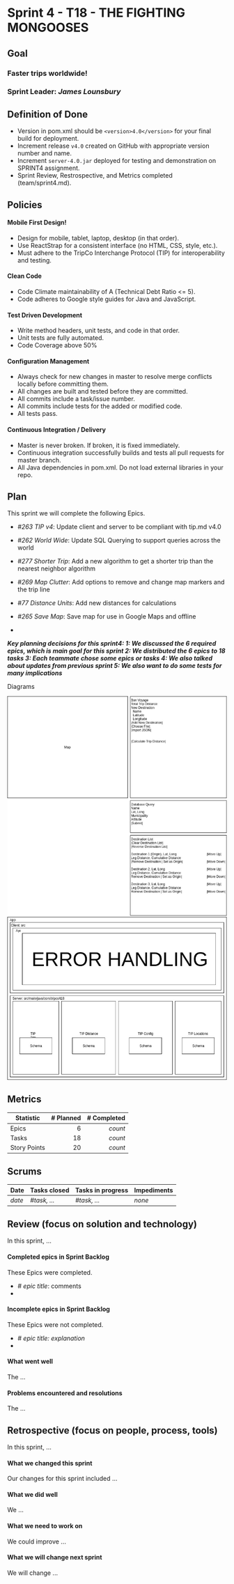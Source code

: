 # Sprint 4 - T18 - THE FIGHTING MONGOOSES

## Goal

### Faster trips worldwide!
### Sprint Leader: *James Lounsbury*

## Definition of Done

* Version in pom.xml should be `<version>4.0</version>` for your final build for deployment.
* Increment release `v4.0` created on GitHub with appropriate version number and name.
* Increment `server-4.0.jar` deployed for testing and demonstration on SPRINT4 assignment.
* Sprint Review, Restrospective, and Metrics completed (team/sprint4.md).

## Policies

#### Mobile First Design!
* Design for mobile, tablet, laptop, desktop (in that order).
* Use ReactStrap for a consistent interface (no HTML, CSS, style, etc.).
* Must adhere to the TripCo Interchange Protocol (TIP) for interoperability and testing.
#### Clean Code
* Code Climate maintainability of A (Technical Debt Ratio <= 5).
* Code adheres to Google style guides for Java and JavaScript.
#### Test Driven Development
* Write method headers, unit tests, and code in that order.
* Unit tests are fully automated.
* Code Coverage above 50%
#### Configuration Management
* Always check for new changes in master to resolve merge conflicts locally before committing them.
* All changes are built and tested before they are committed.
* All commits include a task/issue number.
* All commits include tests for the added or modified code.
* All tests pass.
#### Continuous Integration / Delivery 
* Master is never broken.  If broken, it is fixed immediately.
* Continuous integration successfully builds and tests all pull requests for master branch.
* All Java dependencies in pom.xml.  Do not load external libraries in your repo. 


## Plan

This sprint we will complete the following Epics.

* *#263 TIP v4*: Update client and server to be compliant with tip.md v4.0
* *#262 World Wide*: Update SQL Querying to support queries across the world
* *#277 Shorter Trip*: Add a new algorithm to get a shorter trip than the nearest neighbor algorithm
* *#269 Map Clutter*: Add options to remove and change map markers and the trip line
* *#77 Distance Units*: Add new distances for calculations
* *#265 Save Map*: Save map for use in Google Maps and offline

*
***Key planning decisions for this sprint4: 
    1: We discussed the 6 required epics, which is main goal for this sprint
    2: We distributed the 6 epics to 18 tasks
    3: Each teammate chose some epics or tasks
    4: We also talked about updates from previous sprint
    5: We also want to do some tests for many implications***
    
Diagrams

![Modify Trip Diagram](images/modifyTripDiaghram.jpg)
![TIP Obj Diagram](images/TIPObjDia.jpg)


## Metrics

| Statistic | # Planned | # Completed |
| --- | ---: | ---: |
| Epics | 6 | *count* |
| Tasks |  18   | *count* | 
| Story Points |  20  | *count* | 


## Scrums

| Date | Tasks closed  | Tasks in progress | Impediments |
| :--- | :--- | :--- | :--- |
| *date* | *#task, ...* | *#task, ...* | *none* | 


## Review (focus on solution and technology)

In this sprint, ...

#### Completed epics in Sprint Backlog 

These Epics were completed.

* *# epic title*: comments
* 

#### Incomplete epics in Sprint Backlog 

These Epics were not completed.

* *# epic title: explanation*
*

#### What went well

The ...


#### Problems encountered and resolutions

The ...


## Retrospective (focus on people, process, tools)

In this sprint, ...

#### What we changed this sprint

Our changes for this sprint included ...

#### What we did well

We ...

#### What we need to work on

We could improve ...

#### What we will change next sprint 

We will change ...
